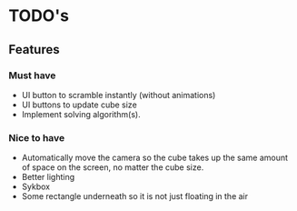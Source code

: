 # TODO's

## Features
### Must have
- UI button to scramble instantly (without animations)
- UI buttons to update cube size
- Implement solving algorithm(s).

### Nice to have
- Automatically move the camera so the cube takes up the same amount of space on the screen, no matter the cube size.
- Better lighting
- Sykbox
- Some rectangle underneath so it is not just floating in the air
